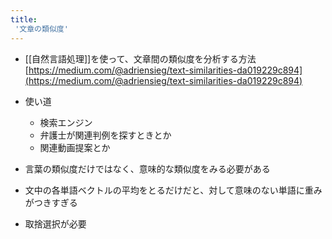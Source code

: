 ```yaml
---
title:
 '文章の類似度'
---
```


- [[自然言語処理]]を使って、文章間の類似度を分析する方法
[https://medium.com/@adriensieg/text-similarities-da019229c894](https://medium.com/@adriensieg/text-similarities-da019229c894)

- 使い道
    - 検索エンジン
    - 弁護士が関連判例を探すときとか
    - 関連動画提案とか
- 言葉の類似度だけではなく、意味的な類似度をみる必要がある

- 文中の各単語ベクトルの平均をとるだけだと、対して意味のない単語に重みがつきすぎる
- 取捨選択が必要

